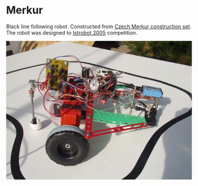 # Merkur

Black line following robot. Constructed from [Czech Merkur construction set](https://eshop.merkurtoys.cz/). 
The robot was designed to [Istrobot 2005](http://www.robotics.sk/contest/2005/) competition. 


![Robot Merkur](/Merkur_Small.jpg)

